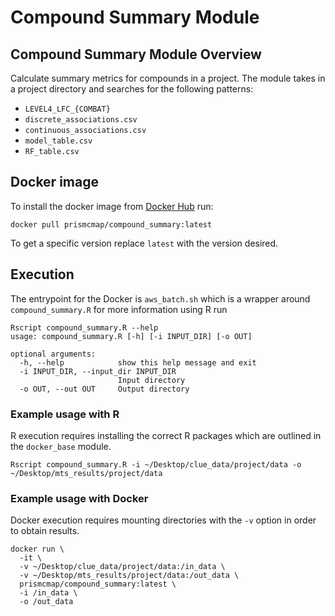 # Compound Summary Module

## Compound Summary Module Overview

Calculate summary metrics for compounds in a project. The module takes in a project directory and searches for the following patterns:

  - `LEVEL4_LFC_{COMBAT}`
  - `discrete_associations.csv`
  - `continuous_associations.csv`
  - `model_table.csv`
  - `RF_table.csv`


## Docker image

To install the docker image from [Docker Hub](https://hub.docker.com/repository/docker/prismcmap/compound_summary) run:

```
docker pull prismcmap/compound_summary:latest
```

To get a specific version replace `latest` with the version desired.

## Execution

The entrypoint for the Docker is `aws_batch.sh` which is a wrapper around `compound_summary.R` for more information using R run

```
Rscript compound_summary.R --help
usage: compound_summary.R [-h] [-i INPUT_DIR] [-o OUT]

optional arguments:
  -h, --help            show this help message and exit
  -i INPUT_DIR, --input_dir INPUT_DIR
                        Input directory
  -o OUT, --out OUT     Output directory
```

### Example usage with R

R execution requires installing the correct R packages which are outlined in the `docker_base` module.

```
Rscript compound_summary.R -i ~/Desktop/clue_data/project/data -o ~/Desktop/mts_results/project/data
```

### Example usage with Docker

Docker execution requires mounting directories with the `-v` option in order to obtain results.

```
docker run \
  -it \
  -v ~/Desktop/clue_data/project/data:/in_data \
  -v ~/Desktop/mts_results/project/data:/out_data \
  prismcmap/compound_summary:latest \
  -i /in_data \
  -o /out_data
```
